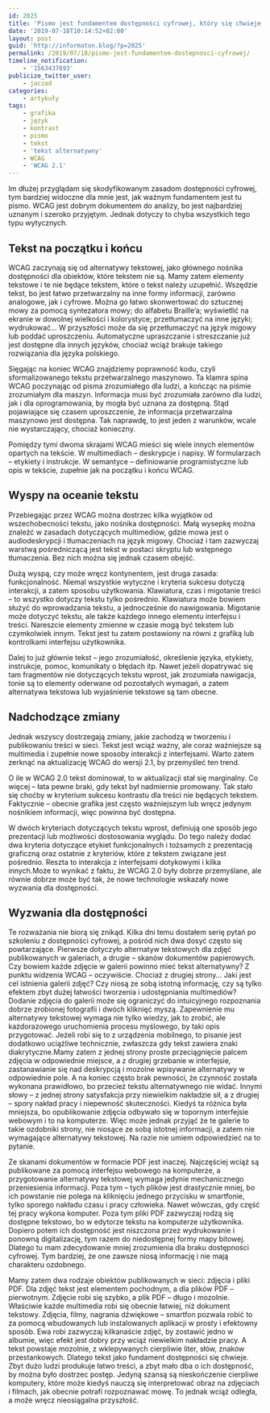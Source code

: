 ```yaml
---
id: 2025
title: 'Pismo jest fundamentem dostępności cyfrowej, który się chwieje'
date: '2019-07-18T10:14:52+02:00'
layout: post
guid: 'http://informaton.blog/?p=2025'
permalink: /2019/07/18/pismo-jest-fundamentem-dostepnosci-cyfrowej/
timeline_notification:
    - '1563437693'
publicize_twitter_user:
    - jaczad
categories:
    - artykuły
tags:
    - grafika
    - język
    - kontrast
    - pismo
    - tekst
    - 'tekst alternatywny'
    - WCAG
    - 'WCAG 2.1'
---
```


Im dłużej przyglądam się skodyfikowanym zasadom dostępności cyfrowej, tym bardziej widoczne dla mnie jest, jak ważnym fundamentem jest tu pismo. WCAG jest dobrym dokumentem do analizy, bo jest najbardziej uznanym i szeroko przyjętym. Jednak dotyczy to chyba wszystkich tego typu wytycznych.

## Tekst na początku i końcu

WCAG zaczynają się od alternatywy tekstowej, jako głównego nośnika dostępności dla obiektów, które tekstem nie są. Mamy zatem elementy tekstowe i te nie będące tekstem, które o tekst należy uzupełnić. Wszędzie tekst, bo jest łatwo przetwarzalny na inne formy informacji, zarówno analogowe, jak i cyfrowe. Można go łatwo skonwertować do sztucznej mowy za pomocą syntezatora mowy; do alfabetu Braille’a; wyświetlić na ekranie w dowolnej wielkości i kolorystyce; przetłumaczyć na inne języki; wydrukować… W przyszłości może da się przetłumaczyć na język migowy lub poddać uproszczeniu. Automatyczne upraszczanie i streszczanie już jest dostępne dla innych języków, chociaż wciąż brakuje takiego rozwiązania dla języka polskiego.

Sięgając na koniec WCAG znajdziemy poprawność kodu, czyli sformalizowanego tekstu przetwarzalnego maszynowo. Ta klamra spina WCAG poczynając od pisma zrozumiałego dla ludzi, a kończąc na piśmie zrozumiałym dla maszyn. Informacja musi być zrozumiała zarówno dla ludzi, jak i dla oprogramowania, by mogła być uznana za dostępną. Stąd pojawiające się czasem uproszczenie, że informacja przetwarzalna maszynowo jest dostępna. Tak naprawdę, to jest jeden z warunków, wcale nie wystarczający, chociaż konieczny.

Pomiędzy tymi dwoma skrajami WCAG mieści się wiele innych elementów opartych na tekście. W multimediach – deskrypcje i napisy. W formularzach – etykiety i instrukcje. W semantyce – definiowanie programistyczne lub opis w tekście, zupełnie jak na początku i końcu WCAG.

## Wyspy na oceanie tekstu

Przebiegając przez WCAG można dostrzec kilka wyjątków od wszechobecności tekstu, jako nośnika dostępności. Małą wysepkę można znaleźć w zasadach dotyczących multimediów, gdzie mowa jest o audiodeskrypcji i tłumaczeniach na język migowy. Chociaż i tam zazwyczaj warstwą pośredniczącą jest tekst w postaci skryptu lub wstępnego tłumaczenia. Bez nich można się jednak czasem obejść.

Dużą wyspą, czy może wręcz kontynentem, jest druga zasada: funkcjonalność. Niemal wszystkie wytyczne i kryteria sukcesu dotyczą interakcji, a zatem sposobu użytkowania. Klawiatura, czas i migotanie treści – to wszystko dotyczy tekstu tylko pośrednio. Klawiatura może bowiem służyć do wprowadzania tekstu, a jednocześnie do nawigowania. Migotanie może dotyczyć tekstu, ale także każdego innego elementu interfejsu i treści. Nareszcie elementy zmienne w czasie mogą być tekstem lub czymkolwiek innym. Tekst jest tu zatem postawiony na równi z grafiką lub kontrolkami interfejsu użytkownika.

Dalej to już głównie tekst – jego zrozumiałość, określenie języka, etykiety, instrukcje, pomoc, komunikaty o błędach itp. Nawet jeżeli dopatrywać się tam fragmentów nie dotyczących tekstu wprost, jak zrozumiała nawigacja, tonie są to elementy oderwane od pozostałych wymagań, a zatem alternatywa tekstowa lub wyjaśnienie tekstowe są tam obecne.

## Nadchodzące zmiany

Jednak wszyscy dostrzegają zmiany, jakie zachodzą w tworzeniu i publikowaniu treści w sieci. Tekst jest wciąż ważny, ale coraz ważniejsze są multimedia i zupełnie nowe sposoby interakcji z interfejsami. Warto zatem zerknąć na aktualizację WCAG do wersji 2.1, by przemyśleć ten trend.

O ile w WCAG 2.0 tekst dominował, to w aktualizacji stał się marginalny. Co więcej – łata pewne braki, gdy tekst był nadmiernie promowany. Tak stało się choćby w kryterium sukcesu kontrastu dla treści nie będących tekstem. Faktycznie – obecnie grafika jest często ważniejszym lub wręcz jedynym nośnikiem informacji, więc powinna być dostępna.

W dwóch kryteriach dotyczących tekstu wprost, definiują one sposób jego prezentacji lub możliwości dostosowania wyglądu. Do tego należy dodać dwa kryteria dotyczące etykiet funkcjonalnych i tożsamych z prezentacją graficzną oraz ostatnie z kryteriów, które z tekstem związane jest pośrednio. Reszta to interakcja z interfejsami dotykowymi i kilka innych.Może to wynikać z faktu, że WCAG 2.0 były dobrze przemyślane, ale równie dobrze może być tak, że nowe technologie wskazały nowe wyzwania dla dostępności.

## Wyzwania dla dostępności

Te rozważania nie biorą się znikąd. Kilka dni temu dostałem serię pytań po szkoleniu z dostępności cyfrowej, a pośród nich dwa dosyć często się powtarzające. Pierwsze dotyczyło alternatyw tekstowych dla zdjęć publikowanych w galeriach, a drugie – skanów dokumentów papierowych. Czy bowiem każde zdjęcie w galerii powinno mieć tekst alternatywny? Z punktu widzenia WCAG – oczywiście. Chociaż z drugiej strony… Jaki jest cel istnienia galerii zdjęć? Czy niosą ze sobą istotną informację, czy są tylko efektem zbyt dużej łatwości tworzenia i udostępniania multimediów? Dodanie zdjęcia do galerii może się ograniczyć do intuicyjnego rozpoznania dobrze zrobionej fotografii i dwóch kliknięć myszą. Zapewnienie mu alternatywy tekstowej wymaga nie tylko wiedzy, jak to zrobić, ale każdorazowego uruchomienia procesu myślowego, by taki opis przygotować. Jeżeli robi się to z urządzenia mobilnego, to pisanie jest dodatkowo uciążliwe technicznie, zwłaszcza gdy tekst zawiera znaki diakrytyczne.Mamy zatem z jednej strony proste przeciągnięcie palcem zdjęcia w odpowiednie miejsce, a z drugiej grzebanie w interfejsie, zastanawianie się nad deskrypcją i mozolne wpisywanie alternatywy w odpowiednie pole. A na koniec często brak pewności, że czynność została wykonana prawidłowo, bo przecież tekstu alternatywnego nie widać. Innymi słowy – z jednej strony satysfakcja przy niewielkim nakładzie sił, a z drugiej – spory nakład pracy i niepewność skuteczności. Kiedyś ta różnica była mniejsza, bo opublikowanie zdjęcia odbywało się w topornym interfejsie webowym i to na komputerze. Więc może jednak przyjąć że te galerie to takie ozdobniki strony, nie niosące ze sobą istotnej informacji, a zatem nie wymagające alternatywy tekstowej. Na razie nie umiem odpowiedzieć na to pytanie.

Ze skanami dokumentów w formacie PDF jest inaczej. Najczęściej wciąż są publikowane za pomocą interfejsu webowego na komputerze, a przygotowanie alternatywy tekstowej wymaga jedynie mechanicznego przeniesienia informacji. Poza tym – tych plików jest drastycznie mniej, bo ich powstanie nie polega na kliknięciu jednego przycisku w smartfonie, tylko sporego nakładu czasu i pracy człowieka. Nawet wówczas, gdy część tej pracy wykona komputer. Poza tym pliki PDF zazwyczaj rodzą się dostępne tekstowo, bo w edytorze tekstu na komputerze użytkownika. Dopiero potem ich dostępność jest niszczona przez wydrukowanie i ponowną digitalizację, tym razem do niedostępnej formy mapy bitowej. Dlatego tu mam zdecydowanie mniej zrozumienia dla braku dostępności cyfrowej. Tym bardziej, że one zawsze niosą informację i nie mają charakteru ozdobnego.

Mamy zatem dwa rodzaje obiektów publikowanych w sieci: zdjęcia i pliki PDF. Dla zdjęć tekst jest elementem pochodnym, a dla plików PDF – pierwotnym. Zdjęcie robi się szybko, a plik PDF – długo i mozolnie. Właściwie każde multimedia robi się obecnie łatwiej, niż dokument tekstowy. Zdjęcia, filmy, nagrania dźwiękowe – smartfon pozwala robić to za pomocą wbudowanych lub instalowanych aplikacji w prosty i efektowny sposób. Ewa robi zazwyczaj kilkanaście zdjęć, by zostawić jedno w albumie, więc efekt jest dobry przy wciąż niewielkim nakładzie pracy. A tekst powstaje mozolnie, z wklepywanych cierpliwie liter, słów, znaków przestankowych. Dlatego tekst jako fundament dostępności się chwieje. Zbyt dużo ludzi produkuje łatwo treści, a zbyt mało dba o ich dostępność, by można było dostrzec postęp. Jedyną szansą są nieskończenie cierpliwe komputery, które może kiedyś nauczą się interpretować obraz na zdjęciach i filmach, jak obecnie potrafi rozpoznawać mowę. To jednak wciąż odległa, a może wręcz nieosiągalna przyszłość.